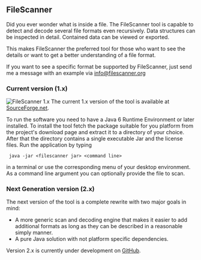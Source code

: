## FileScanner
Did you ever wonder what is inside a file. The FileScanner tool is capable to detect and decode several file formats even recursively. Data structures can be inspected in detail. Contained data can be viewed or exported.

This makes FileScanner the preferred tool for those who want to see the details or want to get a better understanding of a file format.

If you want to see a specific format be supported by FileScanner, just send me a
message with an example via [info@filescanner.org](mailto:info@filescanner.org)

### Current version (1.x)
![FileScanner 1.x](http://hdecarne.github.io/filescanner1.png)
The current 1.x version of the tool is available at [SourceForge.net](http://sourceforge.net/projects/filescanner/).

To run the software you need to have a Java 6 Runtime Environment or later installed. To install the tool fetch the package suitable for you platform from the project's download page and extract it to a directory of your choice. After that the directory contains a single executable Jar and the license files. Run the application by typing
```
 java -jar <filescanner jar> <command line>
```
in a terminal or use the corresponding menu of your desktop environment. As a command line argument you can optionally provide the file to scan.

### Next Generation version (2.x)
The next version of the tool is a complete rewrite with two major goals in mind:

 * A more generic scan and decoding engine that makes it easier to add additional formats as long as they can be described in a reasonable simply manner.
 * A pure Java solution with not platform specific dependencies.

Version 2.x is currently under development on [GitHub](https://github.com/hdecarne/filescanner).
